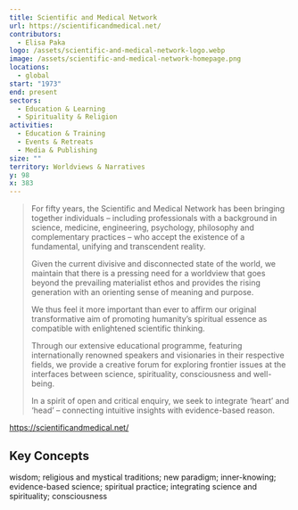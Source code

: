 ```yaml
---
title: Scientific and Medical Network
url: https://scientificandmedical.net/
contributors:
  - Elisa Paka
logo: /assets/scientific-and-medical-network-logo.webp
image: /assets/scientific-and-medical-network-homepage.png
locations:
  - global
start: "1973"
end: present
sectors:
  - Education & Learning
  - Spirituality & Religion
activities:
  - Education & Training
  - Events & Retreats
  - Media & Publishing
size: ""
territory: Worldviews & Narratives
y: 98
x: 383
---
```

> For fifty years, the Scientific and Medical Network has been bringing together individuals – including professionals with a background in science, medicine, engineering, psychology, philosophy and complementary practices – who accept the existence of a fundamental, unifying and transcendent reality.
> 
> Given the current divisive and disconnected state of the world, we maintain that there is a pressing need for a worldview that goes beyond the prevailing materialist ethos and provides the rising generation with an orienting sense of meaning and purpose.
> 
> We thus feel it more important than ever to affirm our original transformative aim of promoting humanity’s spiritual essence as compatible with enlightened scientific thinking.
> 
> Through our extensive educational programme, featuring internationally renowned speakers and visionaries in their respective fields, we provide a creative forum for exploring frontier issues at the interfaces between science, spirituality, consciousness and well-being.
> 
> In a spirit of open and critical enquiry, we seek to integrate ‘heart’ and ‘head’ – connecting intuitive insights with evidence-based reason.

https://scientificandmedical.net/

## Key Concepts

wisdom; religious and mystical traditions; new paradigm; inner-knowing; evidence-based science; spiritual practice; integrating science and spirituality; consciousness
